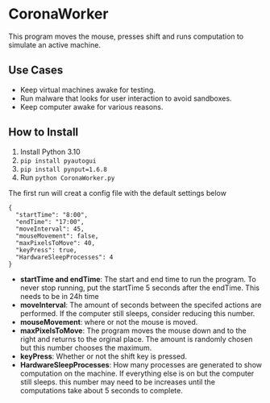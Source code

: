 # CoronaWorker
This program moves the mouse, presses shift and runs computation to simulate an active machine.
## Use Cases
* Keep virtual machines awake for testing.
* Run malware that looks for user interaction to avoid sandboxes.
* Keep computer awake for various reasons.

## How to Install
1. Install Python 3.10
2. `pip install pyautogui`
3. `pip install pynput=1.6.8`
4. Run `python CoronaWorker.py` 

The first run will creat a config file with the default settings below
``` 
{
  "startTime": "8:00",
  "endTime": "17:00",
  "moveInterval": 45,
  "mouseMovement": false,
  "maxPixelsToMove": 40,
  "keyPress": true,
  "HardwareSleepProcesses": 4
} 
```
* **startTime and endTime**: The start and end time to run the program. To never stop running, put the startTime 5 seconds after the endTime. This needs to be in 24h time  
* **moveInterval**: The amount of seconds between the specifed actions are performed. If the computer still sleeps, consider reducing this number.
* **mouseMovement**: where or not the mouse is moved.
* **maxPixelsToMove**: The program moves the mouse down and to the right and returns to the orginal place. The amount is randomly chosen but this number chooses the maximum.  
* **keyPress**: Whether or not the shift key is pressed.  
* **HardwareSleepProcesses**: How many processes are generated to show computation on the machine. If everything else is on but the computer still sleeps. this number may need to be increases until the computations take about 5 seconds to complete.

